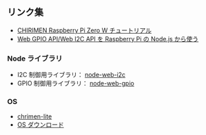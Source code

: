 ## リンク集

- [CHIRIMEN Raspberry Pi Zero W チュートリアル](https://tutorial.chirimen.org/pizero/)
- [Web GPIO API/Web I2C API を Raspberry Pi の Node.js から使う](https://zenn.dev/kou029w/articles/node-web-gpio)

### Node ライブラリ

- I2C 制御用ライブラリ： [node-web-i2c](https://www.npmjs.com/package/node-web-i2c)
- GPIO 制御用ライブラリ： [node-web-gpio](https://www.npmjs.com/package/node-web-gpio)

### OS

- [chrimen-lite](https://github.com/chirimen-oh/chirimen-lite)
- [OS ダウンロード](https://github.com/chirimen-oh/chirimen-lite/releases)
